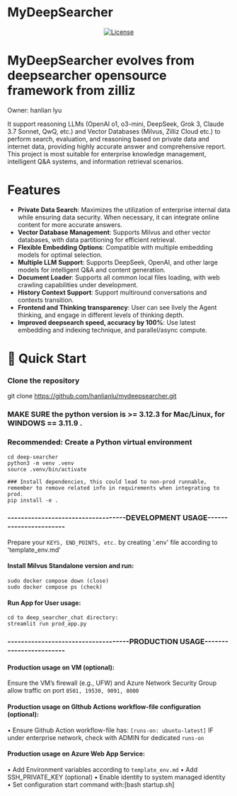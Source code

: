 # MyDeepSearcher
<div align="center">
  
[![License](https://img.shields.io/badge/License-Apache%202.0-blue.svg)](https://opensource.org/licenses/Apache-2.0)

</div>

# MyDeepSearcher evolves from deepsearcher opensource framework from zilliz
Owner: hanlian lyu

It support reasoning LLMs (OpenAI o1, o3-mini, DeepSeek, Grok 3, Claude 3.7 Sonnet, QwQ, etc.) and Vector Databases (Milvus, Zilliz Cloud etc.) to perform search, evaluation, and reasoning based on private data and internet data, providing highly accurate answer and comprehensive report. 
This project is most suitable for enterprise knowledge management, intelligent Q&A systems, and information retrieval scenarios.

# Features

- **Private Data Search**: Maximizes the utilization of enterprise internal data while ensuring data security. When necessary, it can integrate online content for more accurate answers.
- **Vector Database Management**: Supports Milvus and other vector databases, with data partitioning for efficient retrieval.
- **Flexible Embedding Options**: Compatible with multiple embedding models for optimal selection.
- **Multiple LLM Support**: Supports DeepSeek, OpenAI, and other large models for intelligent Q&A and content generation.
- **Document Loader**: Supports all common local files loading, with web crawling capabilities under development.
- **History Context Support**: Support multiround conversations and contexts transition.
- **Frontend and Thinking transparency**: User can see lively the Agent thinking, and engage in different levels of thinking depth.
- **Improved deepsearch speed, accuracy by 100%**: Use latest embedding and indexing technique, and parallel/async compute.


# 📖 Quick Start

### Clone the repository
git clone https://github.com/hanlianlu/mydeepsearcher.git

### MAKE SURE the python version is >= 3.12.3 for Mac/Linux, for WINDOWS == 3.11.9 .
### Recommended: Create a Python virtual environment
```
cd deep-searcher
python3 -m venv .venv
source .venv/bin/activate

### Install dependencies, this could lead to non-prod runnable, remember to remove related info in requirements when integrating to prod.
pip install -e .
```

### -----------------------------------DEVELOPMENT USAGE-----------------------

Prepare your `KEYS, END_POINTS, etc.` by creating '.env' file according to 'template_env.md'

#### Install Milvus Standalone version and run:
```sudo docker compose up -d
sudo docker compose down (close)
sudo docker compose ps (check)
```
#### Run App for User usage:
```
cd to deep_searcher_chat directory:
streamlit run prod_app.py
```


### ------------------------------------PRODUCTION USAGE------------------------


#### Production usage on VM (optional):
Ensure the VM’s firewall (e.g., UFW) and Azure Network Security Group allow traffic on port `8501, 19530, 9091, 8000`

#### Production usage on GIthub Actions workflow-file configuration (optional):
• Ensure Github Action workflow-file has: `[runs-on: ubuntu-latest]` IF under enterprise network, check with ADMIN for dedicated `runs-on`

#### Production usage on Azure Web App Service:
• Add Environment variables according to `template_env.md`
• Add SSH_PRIVATE_KEY (optional)
• Enable identity to system managed identity
• Set configuration start command with:[bash startup.sh]
